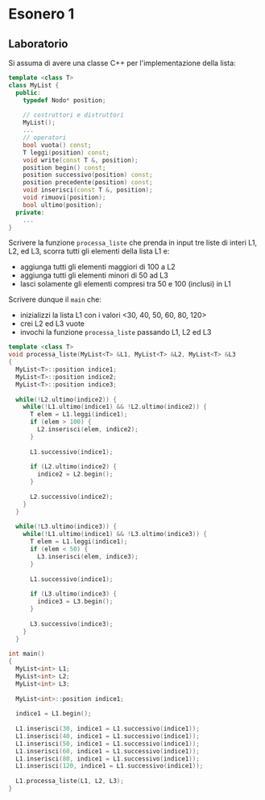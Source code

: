 # Esonero 1

## Laboratorio

Si assuma di avere una classe C++ per l'implementazione della lista:

```cpp
template <class T>
class MyList {
  public:
    typedef Nodo* position;
            
    // costruttori e distruttori
    MyList();
    ...
    // operatori
    bool vuota() const;
    T leggi(position) const;
    void write(const T &, position);
    position begin() const;
    position successivo(position) const;
    position precedente(position) const;
    void inserisci(const T &, position);
    void rimuovi(position);
    bool ultimo(position);
  private:
    ...
}
```
        
Scrivere la funzione `processa_liste` che prenda in input tre liste di interi L1, L2, ed L3, scorra tutti gli elementi della lista L1 e:
- aggiunga tutti gli elementi maggiori di 100 a L2
- aggiunga tutti gli elementi minori di 50 ad L3
- lasci solamente gli elementi compresi tra 50 e 100 (inclusi) in L1

Scrivere dunque il `main` che:
- inizializzi la lista L1 con i valori <30, 40, 50, 60, 80, 120>
- crei L2 ed L3 vuote
- invochi la funzione `processa_liste` passando L1, L2 ed L3
```cpp
template <class T> 
void processa_liste(MyList<T> &L1, MyList<T> &L2, MyList<T> &L3
{
  MyList<T>::position indice1;
  MyList<T>::position indice2;
  MyList<T>::position indice3;
          
  while(!L2.ultimo(indice2)) {
    while(!L1.ultimo(indice1) && !L2.ultimo(indice2)) {
      T elem = L1.leggi(indice1);
      if (elem > 100) {
        L2.inserisci(elem, indice2);
      }
    
      L1.successivo(indice1);
      
      if (L2.ultimo(indice2) {
        indice2 = L2.begin();
      }
      
      L2.successivo(indice2);
    }
  }
          
  while(!L3.ultimo(indice3)) {
    while(!L1.ultimo(indice1) && !L3.ultimo(indice3)) {
      T elem = L1.leggi(indice1);
      if (elem < 50) {
        L3.inserisci(elem, indice3);
      }
    
      L1.successivo(indice1);
      
      if (L3.ultimo(indice3) {
        indice3 = L3.begin();
      }
      
      L3.successivo(indice3);
    }
  }
          
int main()
{
  MyList<int> L1;
  MyList<int> L2;
  MyList<int> L3;
            
  MyList<int>::position indice1;
            
  indice1 = L1.begin();
            
  L1.inserisci(30, indice1 = L1.successivo(indice1));
  L1.inserisci(40, indice1 = L1.successivo(indice1));
  L1.inserisci(50, indice1 = L1.successivo(indice1));
  L1.inserisci(60, indice1 = L1.successivo(indice1));
  L1.inserisci(80, indice1 = L1.successivo(indice1));
  L1.inserisci(120, indice1 = L1.successivo(indice1));
            
  L1.processa_liste(L1, L2, L3);
}
```
